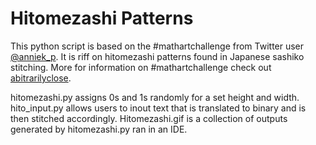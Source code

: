 # Hitomezashi Patterns
This python script is based on the \#mathartchallenge from Twitter user [@anniek_p](https://twitter.com/anniek_p). It is riff on hitomezashi patterns found in Japanese sashiko stitching. More for information on \#mathartchallenge check out [abitrarilyclose](https://arbitrarilyclose.com/home/).

hitomezashi.py assigns 0s and 1s randomly for a set height and width. hito_input.py allows users to inout text that is translated to binary and is then stitched accordingly. Hitomezashi.gif is a collection of outputs generated by hitomezashi.py ran in an IDE.
